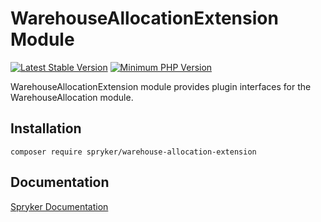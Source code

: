 # WarehouseAllocationExtension Module
[![Latest Stable Version](https://poser.pugx.org/spryker/warehouse-allocation-extension/v/stable.svg)](https://packagist.org/packages/spryker/warehouse-allocation-extension)
[![Minimum PHP Version](https://img.shields.io/badge/php-%3E%3D%208.3-8892BF.svg)](https://php.net/)

WarehouseAllocationExtension module provides plugin interfaces for the WarehouseAllocation module.

## Installation

```
composer require spryker/warehouse-allocation-extension
```

## Documentation

[Spryker Documentation](https://docs.spryker.com)
